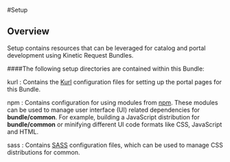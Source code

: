 #Setup

## Overview

Setup contains resources that can be leveraged for catalog and portal development using Kinetic Request Bundles. 

####The following setup directories are contained within this Bundle:

kurl
:   Contains the [Kurl](http://community.kineticdata.com/10_Kinetic_Request/KURL/) configuration files for setting up the portal pages for this Bundle.

npm
:    Contains configuration for using modules from [npm](https://www.npmjs.org/). These modules can be used to manage user interface (UI) related dependencies for **bundle/common**.  For example, building a JavaScript distribution for **bundle/common** or minifying different UI code formats like CSS, JavaScript and HTML.

sass
:   Contains [SASS](http://sass-lang.com/)  configuration files, which can be used to manage CSS distributions for common.
